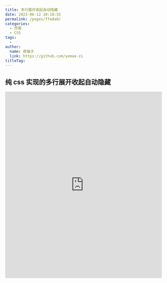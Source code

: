 ```yaml
---
title: 多行展开收起自动隐藏
date: 2023-06-12 10:18:55
permalink: /pages/ffeda0/
categories:
  - 页面
  - CSS
tags:
  - 
author: 
  name: 夜猫子
  link: https://github.com/yemao-zi
titleTag: 
---
```


## 纯 css 实现的多行展开收起自动隐藏

<!-- more -->

<iframe height="600" style="width: 100%;" scrolling="no" title="Untitled" src="https://codepen.io/zhushengjie123/embed/ExrWMxv?default-tab=html%2Cresult" frameborder="no" loading="lazy" allowtransparency="true" allowfullscreen="true">
  See the Pen <a href="https://codepen.io/zhushengjie123/pen/ExrWMxv">
  Untitled</a> by Dark Cat (<a href="https://codepen.io/zhushengjie123">@zhushengjie123</a>)
  on <a href="https://codepen.io">CodePen</a>.
</iframe>


